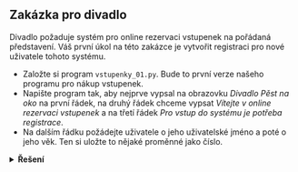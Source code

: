 ## Zakázka pro divadlo

Divadlo požaduje systém pro online rezervaci vstupenek na pořádaná představení. Váš první úkol na této zakázce je
vytvořit registraci pro nové uživatele tohoto systému.

- Založte si program `vstupenky_01.py`. Bude to první verze našeho programu pro nákup vstupenek.
- Napište program tak, aby nejprve vypsal na obrazovku *Divadlo Pěst na oko* na první řádek, na druhý řádek chceme
  vypsat *Vítejte v online rezervaci vstupenek* a na třetí řádek *Pro vstup do systému je potřeba registrace*.
- Na dalším řádku požádejte uživatele o jeho uživatelské jméno a poté o jeho věk. Ten si uložte to nějaké proměnné jako
  číslo.

<details>
<summary><b>Řešení</b></summary>

```python
# vstupenky_01.py

print('Divadlo Pěst na oko')
print('Vítejte v online rezervaci vstupenek')
print('Pro vstup do systému je potřeba registrace')
uzivatel = input('Zadej uživatelské jméno: ')
vek = int(input('Zadej věk: '))
```

</details>
